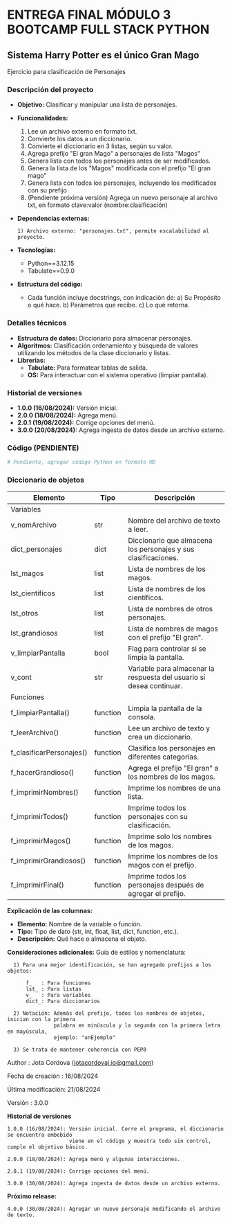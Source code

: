 # ENTREGA FINAL MÓDULO 3 BOOTCAMP FULL STACK PYTHON

## Sistema Harry Potter es el único Gran Mago
  Ejercicio para clasificación de Personajes

### Descripción del proyecto

* **Objetivo:** Clasificar y manipular una lista de personajes.
* **Funcionalidades:**
    1) Lee un archivo externo en formato txt.
    2) Convierte los datos a un diccionario.
    3) Convierte el diccionario en 3 listas, según su valor.
    4) Agrega prefijo "El gran Mago" a personajes de lista "Magos"
    5) Genera lista con todos los personajes antes de ser modificados.
    6) Genera la lista de los "Magos" modificada con el prefijo "El gran mago"
    7) Genera lista con todos los personajes, incluyendo los modificados con su prefijo
    8) (Pendiente próxima versión) Agrega un nuevo personaje al archivo txt, en formato clave:valor (nombre:clasificación)
* **Dependencias externas:**
  
      1) Archivo externo: "personajes.txt", permite escalabilidad al proyecto.
       
* **Tecnologías:**
    * Python==3.12.15
    * Tabulate==0.9.0  
* **Estructura del código:**
    * Cada función incluye docstrings, con indicación de:
      a) Su Propósito o qué hace.
      b) Parámetros que recibe.
      c) Lo qué retorna.
    
### Detalles técnicos

* **Estructura de datos:** Diccionario para almacenar personajes.
* **Algoritmos:** Clasificación ordenamiento y búsqueda de valores utilizando los métodos de la clase diccionario y listas.
* **Librerías:**
    * **Tabulate:** Para formatear tablas de salida.
    * **OS:** Para interactuar con el sistema operativo (limpiar pantalla).

### Historial de versiones
* **1.0.0 (16/08/2024):** Versión inicial.
* **2.0.0 (18/08/2024):** Agrega menú.
* **2.0.1 (19/08/2024):** Corrige opciones del menú.
* **3.0.0 (20/08/2024):** Agrega ingesta de datos desde un archivo externo.

### Código (PENDIENTE)

```python
# Pendiente, agregar código Python en formato MD
```

### Diccionario de objetos

| Elemento | Tipo | Descripción |
|---|---|---|
| Variables |  |  |
| v_nomArchivo | str | Nombre del archivo de texto a leer. |
| dict_personajes | dict | Diccionario que almacena los personajes y sus clasificaciones. |
| lst_magos | list | Lista de nombres de los magos. |
| lst_cientificos | list | Lista de nombres de los científicos. |
| lst_otros | list | Lista de nombres de otros personajes. |
| lst_grandiosos | list | Lista de nombres de magos con el prefijo "El gran". |
| v_limpiarPantalla | bool | Flag para controlar si se limpia la pantalla. |
| v_cont | str | Variable para almacenar la respuesta del usuario si desea continuar. |
| Funciones |  |  |
| f_limpiarPantalla() | function | Limpia la pantalla de la consola. |
| f_leerArchivo() | function | Lee un archivo de texto y crea un diccionario. |
| f_clasificarPersonajes() | function | Clasifica los personajes en diferentes categorías. |
| f_hacerGrandioso() | function | Agrega el prefijo "El gran" a los nombres de los magos. |
| f_imprimirNombres() | function | Imprime los nombres de una lista. |
| f_imprimirTodos() | function | Imprime todos los personajes con su clasificación. |
| f_imprimirMagos() | function | Imprime solo los nombres de los magos. |
| f_imprimirGrandiosos() | function | Imprime los nombres de los magos con el prefijo. |
| f_imprimirFinal() | function | Imprime todos los personajes después de agregar el prefijo. |

**Explicación de las columnas:**

-   **Elemento:** Nombre de la variable o función.
-   **Tipo:** Tipo de dato (str, int, float, list, dict, function, etc.).
-   **Descripción:** Qué hace o almacena el objeto.

**Consideraciones adicionales:**
    Guía de estilos y nomenclatura:
    
      1) Para una mejor identificación, se han agregado prefijos a los objetos:
      
          f_   : Para funciones
          lst_ : Para listas
          v_   : Para variables
          dict_: Para diccionarios
          
      2) Notación: Además del prefijo, todos los nombres de objetos, inician con la primera 
                   palabra en minúscula y la segunda con la primera letra en mayúscula, 
                   ejemplo: "unEjemplo"
                   
      3) Se trata de mantener coherencia con PEP8      

Author             : Jota Cordova (jotacordovaj.io@gmail.com)

Fecha de creación  : 16/08/2024

Última modificación: 21/08/2024

Versión            : 3.0.0

**Historial de versiones**
   
    1.0.0 (16/08/2024): Versión inicial. Corre el programa, el diccionario se encuentra embebido
                        viene en el código y muestra todo sin control, cumple el objetivo básico.
                        
    2.0.0 (18/08/2024): Agrega menú y algunas interacciones.
    
    2.0.1 (19/08/2024): Corrige opciones del menú.
    
    3.0.0 (30/08/2024): Agrega ingesta de datos desde un archivo externo.

**Próximo release:**    
    
    4.0.0 (30/08/2024): Agregar un nuevo personaje modificando el archivo de texto.
